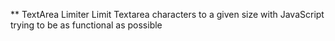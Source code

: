 ** TextArea Limiter
 Limit Textarea characters to a given size with JavaScript
 trying to be as functional as possible
